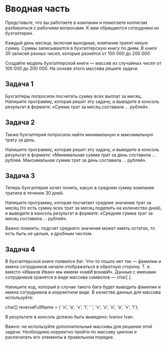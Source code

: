 
# Вводная часть

Представьте, что вы работаете в компании и помогаете коллегам разбираться с рабочими вопросами. К вам обращаются сотрудники из бухгалтерии.

Каждый день месяца, включая выходные, компания тратит некую сумму. Суммы записываются в бухгалтерскую книгу по дням. В книге 30 записей разных чисел, которые разнятся от 100 000 до 200 000.

Создайте модель бухгалтерской книги — массив из случайных чисел от 100 000 до 200 000. На основе этого массива решите задачи.

## Задача 1
Бухгалтеры попросили посчитать сумму всех выплат за месяц.
Напишите программу, которая решит эту задачу, и выведите в консоль результат в формате: «Сумма трат за месяц составила … рублей».

## Задача 2
Также бухгалтерия попросила найти минимальную и максимальную трату за день.

Напишите программу, которая решит эту задачу, и выведите в консоль результат в формате: «Минимальная сумма трат за день составила … рублей. Максимальная сумма трат за день составила … рублей».

## Задача 3
Теперь бухгалтерия хочет понять, какую в среднем сумму компания тратила в течение 30 дней.

Напишите программу, которая посчитает среднее значение трат за месяц (то есть сумму всех трат за месяц поделить на количество дней), и выведите в консоль результат в формате: «Средняя сумма трат за месяц составила … рублей».

Важно помнить: подсчет среднего значения может иметь остаток, то есть быть не целым, а дробным числом.
## Задача 4
В бухгалтерской книге появился баг. Что-то пошло нет так — фамилии и имена сотрудников начали отображаться в обратную сторону. Т. е. вместо «Иванов Иван» мы имеем «навИ вонавИ». Данные с именами сотрудников хранятся в виде массива символов — char[ ].

Напишите код, который в случае такого бага будет выводить фамилии и имена сотрудников в корректном виде. В качестве данных для массива используйте:

char[] reverseFullName = { 'n', 'a', 'v', 'I', ' ', 'v', 'o', 'n', 'a', 'v', 'I'};

В результате в консоль должно быть выведено: Ivanov Ivan.

Важно: не используйте дополнительные массивы для решения этой задачи. Необходимо корректно пройти по массиву циклом и распечатать его элементы в правильном порядке.